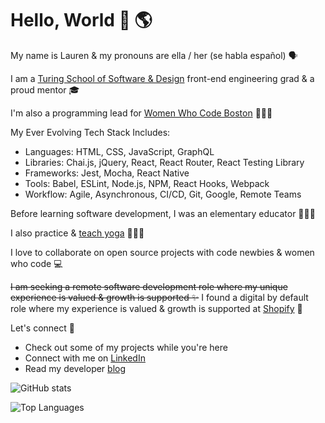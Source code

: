 # Hello, World 👋 🌎 

My name is Lauren & my pronouns are ella / her (se habla español) 🗣️ 

I am a [Turing School of Software & Design](https://turing.io/) front-end engineering grad & a proud mentor 🎓️ 

I'm also a programming lead for [Women Who Code Boston](https://www.womenwhocode.com/boston) 👩🏻‍💻 

My Ever Evolving Tech Stack Includes:
   - Languages: HTML, CSS, JavaScript, GraphQL 
   - Libraries: Chai.js, jQuery, React, React Router, React Testing Library
   - Frameworks: Jest, Mocha, React Native 
   - Tools: Babel, ESLint, Node.js, NPM, React Hooks, Webpack
   - Workflow: Agile, Asynchronous, CI/CD, Git, Google, Remote Teams

Before learning software development, I was an elementary educator 👩🏻‍🏫 

I also practice & [teach yoga](https://app.ubindi.com/Lauren.Lucero) 🧘🏻‍♀️ 

I love to collaborate on open source projects with code newbies & women who code 💻 

~~I am seeking a remote software development role where my unique experience is valued & growth is supported ✨~~ 
I found a digital by default role where my experience is valued & growth is supported at [Shopify](https://www.shopify.com/) 🚀

Let's connect 🔗
  - Check out some of my projects while you're here
  - Connect with me on [LinkedIn](https://www.linkedin.com/in/laurenlucero/)
  - Read my developer [blog](https://laurenbreathes.hashnode.dev/)

![GitHub stats](https://github-readme-stats.vercel.app/api?username=laurenlucero&count_private=true&show_icons=true&theme=dracula&hide=stars)

![Top Languages](https://github-readme-stats.vercel.app/api/top-langs/?username=laurenlucero&show_icons=true&theme=dracula)
